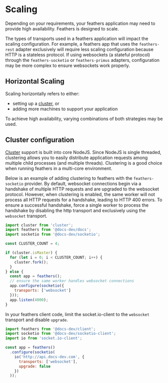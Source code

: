 # Scaling

Depending on your requirements, your feathers application may need to provide high availability. Feathers is designed to scale.

The types of transports used in a feathers application will impact the scaling configuration. For example, a feathers app that uses the `feathers-rest` adapter exclusively will require less scaling configuration because HTTP is a stateless protocol. If using websockets (a stateful protocol) through the `feathers-socketio` or `feathers-primus` adapters, configuration may be more complex to ensure websockets work properly.

## Horizontal Scaling

Scaling horizontally refers to either:

- setting up a [cluster](https://nodejs.org/api/cluster.html), or
- adding more machines to support your application

To achieve high availability, varying combinations of both strategies may be used.

## Cluster configuration

[Cluster](https://nodejs.org/api/cluster.html) support is built into core NodeJS. Since NodeJS is single threaded, clustering allows you to easily distribute application requests among multiple child processes (and multiple threads). Clustering is a good choice when running feathers in a multi-core environment.

Below is an example of adding clustering to feathers with the `feathers-socketio` provider. By default, websocket connections begin via a handshake of multiple HTTP requests and are upgraded to the websocket protocol. However, when clustering is enabled, the same worker will not process all HTTP requests for a handshake, leading to HTTP 400 errors. To ensure a successful handshake, force a single worker to process the handshake by disabling the http transport and exclusively using the `websocket` transport.

```js
import cluster from 'cluster';
import feathers from '@docs-dev/docs';
import socketio from '@docs-dev/socketio';

const CLUSTER_COUNT = 4;

if (cluster.isMaster) {
  for (let i = 0; i < CLUSTER_COUNT; i++) {
    cluster.fork();
  }
} else {
  const app = feathers();
  // ensure the same worker handles websocket connections
  app.configure(socketio({
    transports: ['websocket']
  }));
  app.listen(4000);
}
```

In your feathers client code, limit the socket.io-client to the `websocket` transport and disable `upgrade`.

```js
import feathers from '@docs-dev/client';
import socketio from '@docs-dev/socketio-client';
import io from 'socket.io-client';

const app = feathers()
  .configure(socketio(
    io('http://api.docs-dev.com', {
      transports: ['websocket'],
      upgrade: false
    })
  ));
```
